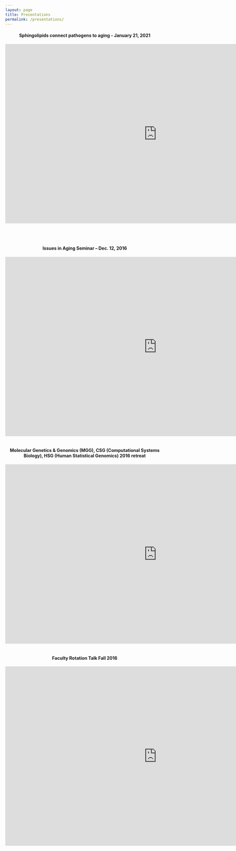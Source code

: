 ```yaml
---
layout: page
title: Presentations
permalink: /presentations/
---
```


<div style="text-align:center">




<h4> Sphingolipids connect pathogens to aging - January 21, 2021 </h4>




<iframe width="960" height="569"  src="https://www.youtube.com/embed/mLTRmociaGo?start=9803" title="YouTube video player" frameborder="0" allow="accelerometer; autoplay; clipboard-write; encrypted-media; gyroscope; picture-in-picture" allowfullscreen></iframe>
<br>
<br>
<br>
<br>

<h4> Issues in Aging Seminar – Dec. 12, 2016 </h4>
<iframe src="https://docs.google.com/presentation/d/1HnQvc_MNWtqysBNcUPNG0DZyYEqVp7wT3h_b6pK_haQ/embed?start=false&loop=false&delayms=3000" frameborder="0" width="960" height="569" allowfullscreen="true" mozallowfullscreen="true" webkitallowfullscreen="true"></iframe>
<br>
<br>


<h4> Molecular Genetics & Genomics (MGG), CSG (Computational Systems Biology), HSG (Human Statistical Genomics) 2016 retreat </h4>
<iframe src="https://docs.google.com/presentation/d/1OOExwCbcRjh_gl-ld-CDBuaBLAkf-CitGiNIQHmzlJ0/embed?start=false&loop=false&delayms=3000" frameborder="0" width="960" height="569" allowfullscreen="true" mozallowfullscreen="true" webkitallowfullscreen="true"></iframe>
<br>
<br>

<h4>Faculty Rotation Talk Fall 2016 </h4>
<iframe src="https://docs.google.com/presentation/d/1OLv5fZ6hUU_gSEL2HSb-2ChilVDplN7c9rKtwFL6LTc/embed?start=false&loop=false&delayms=3000" frameborder="0" width="960" height="569" allowfullscreen="true" mozallowfullscreen="true" webkitallowfullscreen="true"></iframe>
</div>


